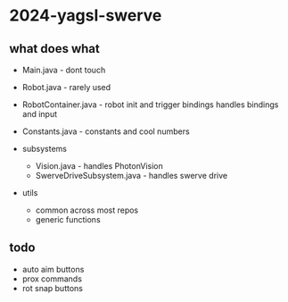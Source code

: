 # 2024-yagsl-swerve

## what does what

- Main.java - dont touch
- Robot.java - rarely used
- RobotContainer.java - robot init and trigger bindings
handles bindings and input
- Constants.java - constants and cool numbers
- subsystems
    - Vision.java - handles PhotonVision
    - SwerveDriveSubsystem.java - handles swerve drive
 
 - utils
     - common across most repos
     - generic functions     


## todo
 - auto aim buttons
 - prox commands
 - rot snap buttons
